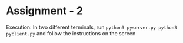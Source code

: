 # Assignment - 2 
Execution:
In two different terminals, run
`
python3 pyserver.py
python3 pyclient.py
`
and follow the instructions on the screen
